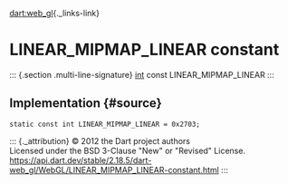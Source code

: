 [dart:web\_gl](../../dart-web_gl/dart-web_gl-library){._links-link}

LINEAR\_MIPMAP\_LINEAR constant
===============================

::: {.section .multi-line-signature}
[int](../../dart-core/int-class) const LINEAR\_MIPMAP\_LINEAR
:::

Implementation {#source}
--------------

``` {.language-dart data-language="dart"}
static const int LINEAR_MIPMAP_LINEAR = 0x2703;
```

::: {._attribution}
© 2012 the Dart project authors\
Licensed under the BSD 3-Clause \"New\" or \"Revised\" License.\
<https://api.dart.dev/stable/2.18.5/dart-web_gl/WebGL/LINEAR_MIPMAP_LINEAR-constant.html>
:::
